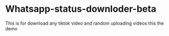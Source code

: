 # Whatsapp-status-downloder-beta
This is for download any tiktok video and random uploading videos this the demo 
